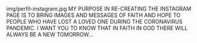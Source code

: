 img/perfil-instagram.jpg
MY PURPOSE IN RE-CREATING THE INSTAGRAM PAGE IS TO BRING IMAGES AND MESSAGES OF FAITH AND HOPE TO PEOPLE WHO HAVE LOST A LOVED ONE DURING THE CORONAVIRUS PANDEMIC. I WANT YOU TO KNOW THAT IN FAITH IN GOD THERE WILL ALWAYS BE A NEW TOMORROW...

